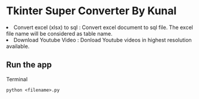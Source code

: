 # Tkinter Super Converter By Kunal
<li>Convert excel (xlsx) to sql : Convert excel document to sql file. The excel file name will be considered as table name.</li>
<li>Download Youtube Video : Donload Youtube videos in highest resolution available.</li>

## Run the app
Terminal
```
python <filename>.py
```